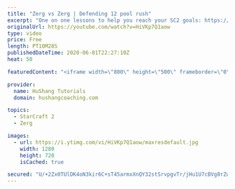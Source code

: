 ```yaml
---
title: "Zerg vs Zerg | Defending 12 pool rush"
excerpt: "One on one lessons to help you reach your SC2 goals: https://www.hushangcoaching.com ------------------------------------------------------------------------------------------------------- In this guide we take a look at how to defend one of the most infamous \"zerg rushes\" in sc2: the 12 pool. This rush"
originalUrl: https://youtube.com/watch?v=HiVKp7Q1aow
type: video
price: Free
length: PT10M28S
publishedDateTime: 2020-06-01T22:27:10Z
heat: 50

featuredContent: "<iframe width=\"800\" height=\"500\" frameborder=\"0\" src=\"https://www.youtube.com/embed/HiVKp7Q1aow\" allow=\"accelerometer; autoplay; encrypted-media; gyroscope; picture-in-picture\" allowfullscreen></iframe>"

provider:
  name: HuShang Tutorials
  domain: hushangcoaching.com

topics:
  - StarCraft 2
  - Zerg

images:
  - url: https://i.ytimg.com/vi/HiVKp7Q1aow/maxresdefault.jpg
    width: 1280
    height: 720
    isCached: true

secured: "U/+2Zx0TUlDK4oN3kir6C+sT45armxXnQY32stSrvpgvTr/jHu1U7cBVg8rZwFwUuLOLQ5BCaOfl1MbIfu5w5NlmLUQo85KPuqaSXuEwrFjUY8iXjcxRERGla+1Jr+zLF5+tcUMsMUr4dUSFSuvMJurQufail6tfgHH5ll6BhUkWWu/q8rPyU4qOr2s6r7LxU3lYtOBXE4FKx4VAWhyXBs4H0ULFeXCd1M/OsDRko1L368zKtG0D6BlCFGLqErA986bF2FpTEJKJjbzfhQrTiDIi9Tual6PQbQes1levkjyYK0EaIIuJeLvI2Kqcm3DCVCmJZfBjzITDlowLafcEnBmBQCs1iuKmp78+W9GXoEdXQKakawsTap03ZLgvoOjJT/zrXWSh6RV4pqpF6iw76B2q5MQLAyHzsQ/M/p6e0ik=;cg1KxaleOgXlg1PxE94JVg=="
---
```


